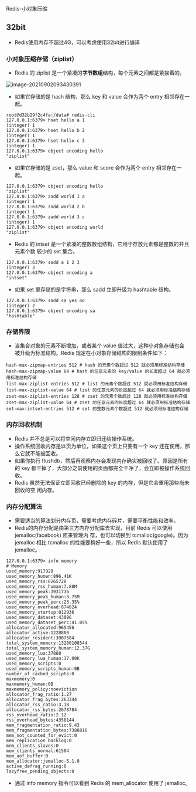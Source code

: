 

Redis-小对象压缩

## 32bit

* Redis使用内存不超过4G，可以考虑使用32bit进行编译

### 小对象压缩存储（ziplist）

* Redis 的 ziplist 是一个紧凑的**字节数组**结构，每个元素之间都是紧挨着的。

![image-20210902093430391](https://cdn.jsdelivr.net/gh/ClareTung/ImageHostingService/img/image-20210902093430391.png)

* 如果它存储的是 hash 结构，那么 key 和 value 会作为两个 entry 相邻存在一起。

```
root@d32b29f2c4fa:/data# redis-cli
127.0.0.1:6379> hset hello a 1
(integer) 1
127.0.0.1:6379> hset hello b 2
(integer) 1
127.0.0.1:6379> hset hello c 3
(integer) 1
127.0.0.1:6379> object encoding hello
"ziplist"
```

* 如果它存储的是 zset，那么 value 和 score 会作为两个 entry 相邻存在一起。

```
127.0.0.1:6379> object encoding hello
"ziplist"
127.0.0.1:6379> zadd world 1 a
(integer) 1
127.0.0.1:6379> zadd world 2 b
(integer) 1
127.0.0.1:6379> zadd world 3 c
(integer) 1
127.0.0.1:6379> object encoding world
"ziplist"
```

* Redis 的 intset 是一个紧凑的整数数组结构，它用于存放元素都是整数的并且元素个数 较少的 set 集合。

```
127.0.0.1:6379> sadd a 1 2 3
(integer) 3
127.0.0.1:6379> object encoding a
"intset"
```

* 如果 set 里存储的是字符串，那么 sadd 立即升级为 hashtable 结构。

```
127.0.0.1:6379> sadd sa yes no
(integer) 2
127.0.0.1:6379> object encoding sa
"hashtable"
```

### 存储界限

* 当集合对象的元素不断增加，或者某个 value 值过大，这种小对象存储也会 被升级为标准结构。Redis 规定在小对象存储结构的限制条件如下：

```
hash-max-zipmap-entries 512 # hash 的元素个数超过 512 就必须用标准结构存储
hash-max-zipmap-value 64 # hash 的任意元素的 key/value 的长度超过 64 就必须用标准结构存储
list-max-ziplist-entries 512 # list 的元素个数超过 512 就必须用标准结构存储
list-max-ziplist-value 64 # list 的任意元素的长度超过 64 就必须用标准结构存储
zset-max-ziplist-entries 128 # zset 的元素个数超过 128 就必须用标准结构存储
zset-max-ziplist-value 64 # zset 的任意元素的长度超过 64 就必须用标准结构存储
set-max-intset-entries 512 # set 的整数元素个数超过 512 就必须用标准结构存储
```

### 内存回收机制

* Redis 并不总是可以将空闲内存立即归还给操作系统。
* 操作系统回收内存是以页为单位，如果这个页上只要有一个 key  还在使用，那么它就不能被回收。
* 如果你执行 flushdb，然后再观察内存会发现内存确实被回收了。原因是所有的 key 都干掉了，大部分之前使用的页面都完全干净了，会立即被操作系统回收。
* Redis 虽然无法保证立即回收已经删除的 key 的内存，但是它会重用那些尚未回收的空 闲内存。

### 内存分配算法

* 需要适当的算法划分内存页，需要考虑内存碎片，需要平衡性能和效率。
* Redis的内存分配是由第三方内存分配库去实现，目前 Redis 可以使用 jemalloc(facebook) 库来管理内 存，也可以切换到 tcmalloc(google)。因为 jemalloc 相比 tcmalloc 的性能要稍好一些，所以 Redis 默认使用了 jemalloc。

```
127.0.0.1:6379> info memory
# Memory
used_memory:917920
used_memory_human:896.41K
used_memory_rss:8265728
used_memory_rss_human:7.88M
used_memory_peak:3931736
used_memory_peak_human:3.75M
used_memory_peak_perc:23.35%
used_memory_overhead:874824
used_memory_startup:812936
used_memory_dataset:43096
used_memory_dataset_perc:41.05%
allocator_allocated:965456
allocator_active:1228800
allocator_resident:3907584
total_system_memory:13280108544
total_system_memory_human:12.37G
used_memory_lua:37888
used_memory_lua_human:37.00K
used_memory_scripts:0
used_memory_scripts_human:0B
number_of_cached_scripts:0
maxmemory:0
maxmemory_human:0B
maxmemory_policy:noeviction
allocator_frag_ratio:1.27
allocator_frag_bytes:263344
allocator_rss_ratio:3.18
allocator_rss_bytes:2678784
rss_overhead_ratio:2.12
rss_overhead_bytes:4358144
mem_fragmentation_ratio:9.43
mem_fragmentation_bytes:7388816
mem_not_counted_for_evict:0
mem_replication_backlog:0
mem_clients_slaves:0
mem_clients_normal:61504
mem_aof_buffer:0
mem_allocator:jemalloc-5.1.0
active_defrag_running:0
lazyfree_pending_objects:0
```

* 通过 info memory 指令可以看到 Redis 的 mem_allocator 使用了 jemalloc。

